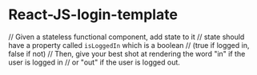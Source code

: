# React-JS-login-template

// Given a stateless functional component, add state to it
// state should have a property called `isLoggedIn` which is a boolean
// (true if logged in, false if not)
// Then, give your best shot at rendering the word "in" if the user is logged in
// or "out" if the user is logged out.
